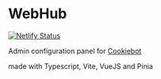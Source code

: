 # WebHub
[![Netlify Status](https://api.netlify.com/api/v1/badges/ea9932b6-c739-4f17-8b5f-f1849013bb19/deploy-status)](https://app.netlify.com/sites/cookiebot-webhub/deploys)

Admin configuration panel for [Cookiebot](https://github.com/MekhyW/COOKIEBOT-Telegram-Group-Bot)

made with Typescript, Vite, VueJS and Pinia
